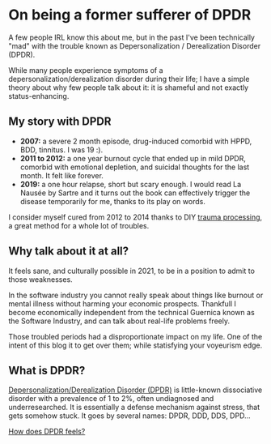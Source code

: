 # On being a former sufferer of DPDR 

A few people IRL know this about me, but in the past I've been technically "mad" with the trouble known as Depersonalization / Derealization Disorder (DPDR). 

While many people experience symptoms of a depersonalization/derealization disorder during their life; I have a simple theory about why few people talk about it: it is shameful and not exactly status-enhancing.


## My story with DPDR

- **2007:** a severe 2 month episode, drug-induced comorbid with HPPD, BDD, tinnitus.
  I was 19 :).
- **2011 to 2012:** a one year burnout cycle that ended up in mild DPDR, comorbid with emotional depletion, and suicidal thoughts for the last month. It felt like forever.
- **2019:** a one hour relapse, short but scary enough. 
  I would read La Nausée by Sartre and it turns out the book can effectively trigger the disease temporarily for me, thanks to its play on words.

I consider myself cured from 2012 to 2014 thanks to DIY [trauma processing](Processing-Traumas), a great method for a whole lot of troubles.


## Why talk about it at all?

It feels sane, and culturally possible in 2021, to be in a position to admit to those weaknesses.

In the software industry you cannot really speak about things like burnout or mental illness without harming your economic prospects.
Thankfull I become economically independent from the technical Guernica known as the Software Industry, and can talk about real-life problems freely.

Those troubled periods had a disproportionate impact on my life. One of the intent of this blog it to get over them; while statisfying your voyeurism edge.


## What is DPDR?

[Depersonalization/Derealization Disorder (DPDR)](https://en.wikipedia.org/wiki/Depersonalization-derealization_disorder) is little-known dissociative disorder with a prevalence of 1 to 2%, often undiagnosed and underresearched. It is essentially a defense mechanism against stress, that gets somehow stuck. It goes by several names: DPDR, DDD, DDS, DPD...

[How does DPDR feels?](#What-DPDR-feels-like)